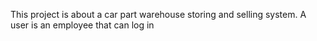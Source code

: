 This project is about a car part warehouse storing and selling system.
A user is an employee that can log in